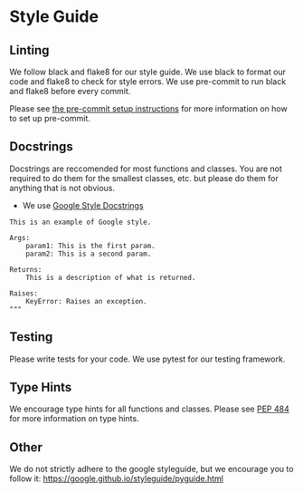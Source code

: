 # Style Guide

## Linting

We follow black and flake8 for our style guide. We use black to format our code and flake8 to check for style errors. We use pre-commit to run black and flake8 before every commit.

Please see [the pre-commit setup instructions](instructions_for_pre-commit.md) for more information on how to set up pre-commit.

## Docstrings

Docstrings are reccomended for most functions and classes. You are not required to do them for the smallest classes, etc. but please do them for anything that is not obvious.
- We use [Google Style Docstrings](https://sphinxcontrib-napoleon.readthedocs.io/en/latest/example_google.html)

```"""
This is an example of Google style.

Args:
    param1: This is the first param.
    param2: This is a second param.

Returns:
    This is a description of what is returned.

Raises:
    KeyError: Raises an exception.
""" 
```

## Testing

Please write tests for your code. We use pytest for our testing framework. 

## Type Hints

We encourage type hints for all functions and classes. Please see [PEP 484](https://www.python.org/dev/peps/pep-0484/) for more information on type hints.

## Other

We do not strictly adhere to the google styleguide, but we encourage you to follow it:  https://google.github.io/styleguide/pyguide.html